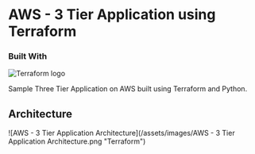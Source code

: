 # AWS - 3 Tier Application using Terraform

### Built With
![Terraform logo](/assets/images/Terraform_logo.svg "Terraform")

Sample Three Tier Application on AWS built using Terraform and Python.



## Architecture

![AWS - 3 Tier Application Architecture](/assets/images/AWS - 3 Tier Application Architecture.png "Terraform")






